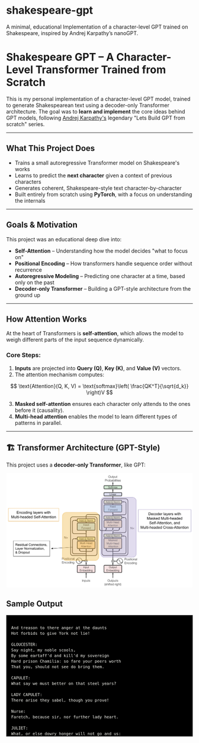 # shakespeare-gpt
A minimal, educational Implementation of a character-level GPT trained on Shakespeare, inspired by Andrej Karpathy’s nanoGPT.

# Shakespeare GPT – A Character-Level Transformer Trained from Scratch

This is my personal implementation of a character-level GPT model, trained to generate Shakespearean text using a decoder-only Transformer architecture. The goal was to **learn and implement** the core ideas behind GPT models, following [Andrej Karpathy's](https://youtu.be/kCc8FmEb1nY?si=bQ_MIzMNKzJ2ZYlr) legendary "Lets Build GPT from scratch" series.

---

## What This Project Does

- Trains a small autoregressive Transformer model on Shakespeare's works
- Learns to predict the **next character** given a context of previous characters
- Generates coherent, Shakespeare-style text character-by-character
- Built entirely from scratch using **PyTorch**, with a focus on understanding the internals

---

## Goals & Motivation

This project was an educational deep dive into:

- **Self-Attention** – Understanding how the model decides "what to focus on"
- **Positional Encoding** – How transformers handle sequence order without recurrence
- **Autoregressive Modeling** – Predicting one character at a time, based only on the past
- **Decoder-only Transformer** – Building a GPT-style architecture from the ground up

---

## How Attention Works

At the heart of Transformers is **self-attention**, which allows the model to weigh different parts of the input sequence dynamically.

### Core Steps:
1. **Inputs** are projected into **Query (Q)**, **Key (K)**, and **Value (V)** vectors.
2. The attention mechanism computes:

$$
\text{Attention}(Q, K, V) = \text{softmax}\left( \frac{QK^T}{\sqrt{d_k}} \right)V
$$



3. **Masked self-attention** ensures each character only attends to the ones before it (causality).
4. **Multi-head attention** enables the model to learn different types of patterns in parallel.

---

## 🏗️ Transformer Architecture (GPT-Style)

This project uses a **decoder-only Transformer**, like GPT:

![](/Annotated-Transformers-Architecture.webp)

## Sample Output

<div style="max-height: 300px; overflow-y: auto; background: #000000; color: #f8f8f2; padding: 1em; border: 1px solid #444; font-family: monospace; font-size: 0.9em;">



```text
And treason to there anger at the daunts
Hot forbids to give York not lie!

GLOUCESTER:
Say night, my noble scools,
By some eartaff'd and kill'd my sovereign
Hard prison Chamilia: so fare your peers worth
That you, should not see do bring them.

CAPULET:
What say we must better on that steel years?

LADY CAPULET:
There arise they sabel, though you prove!

Nurse:
Faretch, because sir, nor further lady heart.

JULIET:
What, or else dowry honger will not go and us:
Ask thou, tutost very distrent me! I am cull'd
Inform thy holy and Saint Cliffold spile cowards
Ermon begins, presently, whose thrices are creeks no
The enviom'd passable, and the kindwells: I do consul.

Lords:
Being person
Beforedy, some that what is sue in thy sin,
How they dare choose. Fivility, you shall not an
Finisher sainted yours: so thy be bittern is thee
valoued as I have made my is all;
Think all this lets in a nay, but obey is.

FRIAR LAURENCE:
But they not not sue bear me.

FRILANCE:
Provost:
And this daughts and mine here! where
JULIET:
Ay, I am sure near so nop in peace or grace.
What would you have less,
Let purchase for you, and not be honded encommended:
For me, some powers at enter the noble senses,
And so, trove as you, good uprison;
And in the court'sympating heart of the time;
A drunk hell, for mine.

FRUMIO:
Pray, good sheep--O, this in fool the quiet.

Shepherd:
I that like infortion true and some pactly of you banish,
And mothers simplain how the counsel, have you but loss
Reckows in chept depart suition my injust,
Con breaks that may not so brings wandered.
The dretime of thise of the lance:
If ever thou heart inforce their advantage deceive
To thee who shuns mose advantainted daours
Shall even yourself untLuck and living dreads;
The thinish would enough is palace our deep!
Where we must glad that falter for Exetest,
And whether by use, which eas a liventy.

TYBUS:
My lord Watchman:
But lead the pries power a foot.

Clown:
Ay, a lord, soby!

MAMILLIUS:
None, lord,
A mate, Conspirat

...

TYBUS:
My lord Watchman:
But lead the pries power a foot.

Clown:
Ay, a lord, soby!

MAMILLIUS:
None, lord,
A mate, Conspirat


